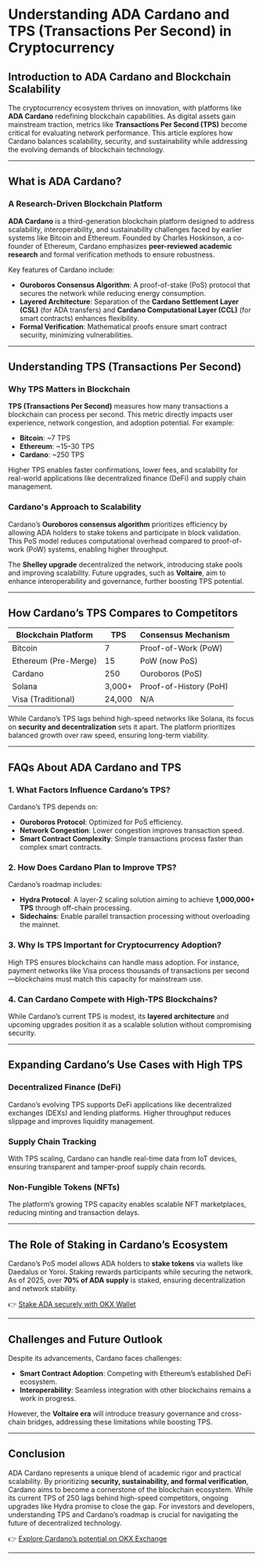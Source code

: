 # Understanding ADA Cardano and TPS (Transactions Per Second) in Cryptocurrency  

## Introduction to ADA Cardano and Blockchain Scalability  

The cryptocurrency ecosystem thrives on innovation, with platforms like **ADA Cardano** redefining blockchain capabilities. As digital assets gain mainstream traction, metrics like **Transactions Per Second (TPS)** become critical for evaluating network performance. This article explores how Cardano balances scalability, security, and sustainability while addressing the evolving demands of blockchain technology.  

---

## What is ADA Cardano?  

### A Research-Driven Blockchain Platform  
**ADA Cardano** is a third-generation blockchain platform designed to address scalability, interoperability, and sustainability challenges faced by earlier systems like Bitcoin and Ethereum. Founded by Charles Hoskinson, a co-founder of Ethereum, Cardano emphasizes **peer-reviewed academic research** and formal verification methods to ensure robustness.  

Key features of Cardano include:  
- **Ouroboros Consensus Algorithm**: A proof-of-stake (PoS) protocol that secures the network while reducing energy consumption.  
- **Layered Architecture**: Separation of the **Cardano Settlement Layer (CSL)** (for ADA transfers) and **Cardano Computational Layer (CCL)** (for smart contracts) enhances flexibility.  
- **Formal Verification**: Mathematical proofs ensure smart contract security, minimizing vulnerabilities.  

---

## Understanding TPS (Transactions Per Second)  

### Why TPS Matters in Blockchain  
**TPS (Transactions Per Second)** measures how many transactions a blockchain can process per second. This metric directly impacts user experience, network congestion, and adoption potential. For example:  
- **Bitcoin**: ~7 TPS  
- **Ethereum**: ~15–30 TPS  
- **Cardano**: ~250 TPS  

Higher TPS enables faster confirmations, lower fees, and scalability for real-world applications like decentralized finance (DeFi) and supply chain management.  

### Cardano's Approach to Scalability  
Cardano’s **Ouroboros consensus algorithm** prioritizes efficiency by allowing ADA holders to stake tokens and participate in block validation. This PoS model reduces computational overhead compared to proof-of-work (PoW) systems, enabling higher throughput.  

The **Shelley upgrade** decentralized the network, introducing stake pools and improving scalability. Future upgrades, such as **Voltaire**, aim to enhance interoperability and governance, further boosting TPS potential.  

---

## How Cardano’s TPS Compares to Competitors  

| Blockchain Platform | TPS | Consensus Mechanism |  
|----------------------|-----|----------------------|  
| Bitcoin              | 7   | Proof-of-Work (PoW)  |  
| Ethereum (Pre-Merge) | 15  | PoW (now PoS)        |  
| Cardano              | 250 | Ouroboros (PoS)      |  
| Solana               | 3,000+ | Proof-of-History (PoH) |  
| Visa (Traditional)   | 24,000 | N/A               |  

While Cardano’s TPS lags behind high-speed networks like Solana, its focus on **security and decentralization** sets it apart. The platform prioritizes balanced growth over raw speed, ensuring long-term viability.  

---

## FAQs About ADA Cardano and TPS  

### 1. What Factors Influence Cardano’s TPS?  
Cardano’s TPS depends on:  
- **Ouroboros Protocol**: Optimized for PoS efficiency.  
- **Network Congestion**: Lower congestion improves transaction speed.  
- **Smart Contract Complexity**: Simple transactions process faster than complex smart contracts.  

### 2. How Does Cardano Plan to Improve TPS?  
Cardano’s roadmap includes:  
- **Hydra Protocol**: A layer-2 scaling solution aiming to achieve **1,000,000+ TPS** through off-chain processing.  
- **Sidechains**: Enable parallel transaction processing without overloading the mainnet.  

### 3. Why Is TPS Important for Cryptocurrency Adoption?  
High TPS ensures blockchains can handle mass adoption. For instance, payment networks like Visa process thousands of transactions per second—blockchains must match this capacity for mainstream use.  

### 4. Can Cardano Compete with High-TPS Blockchains?  
While Cardano’s current TPS is modest, its **layered architecture** and upcoming upgrades position it as a scalable solution without compromising security.  

---

## Expanding Cardano’s Use Cases with High TPS  

### Decentralized Finance (DeFi)  
Cardano’s evolving TPS supports DeFi applications like decentralized exchanges (DEXs) and lending platforms. Higher throughput reduces slippage and improves liquidity management.  

### Supply Chain Tracking  
With TPS scaling, Cardano can handle real-time data from IoT devices, ensuring transparent and tamper-proof supply chain records.  

### Non-Fungible Tokens (NFTs)  
The platform’s growing TPS capacity enables scalable NFT marketplaces, reducing minting and transaction delays.  

---

## The Role of Staking in Cardano’s Ecosystem  

Cardano’s PoS model allows ADA holders to **stake tokens** via wallets like Daedalus or Yoroi. Staking rewards participants while securing the network. As of 2025, over **70% of ADA supply** is staked, ensuring decentralization and network stability.  

👉 [Stake ADA securely with OKX Wallet](https://bit.ly/okx-bonus)  

---

## Challenges and Future Outlook  

Despite its advancements, Cardano faces challenges:  
- **Smart Contract Adoption**: Competing with Ethereum’s established DeFi ecosystem.  
- **Interoperability**: Seamless integration with other blockchains remains a work in progress.  

However, the **Voltaire era** will introduce treasury governance and cross-chain bridges, addressing these limitations while boosting TPS.  

---

## Conclusion  

ADA Cardano represents a unique blend of academic rigor and practical scalability. By prioritizing **security, sustainability, and formal verification**, Cardano aims to become a cornerstone of the blockchain ecosystem. While its current TPS of 250 lags behind high-speed competitors, ongoing upgrades like Hydra promise to close the gap. For investors and developers, understanding TPS and Cardano’s roadmap is crucial for navigating the future of decentralized technology.  

👉 [Explore Cardano’s potential on OKX Exchange](https://bit.ly/okx-bonus)  

---  
